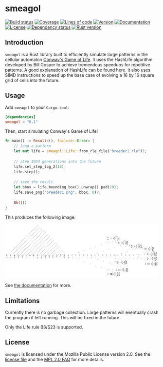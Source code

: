 # smeagol

[![Build status](https://img.shields.io/travis/com/billyrieger/smeagol.svg)](https://travis-ci.com/billyrieger/smeagol)
[![Coverage](https://img.shields.io/codecov/c/github/billyrieger/smeagol.svg)](https://codecov.io/gh/billyrieger/smeagol/branch/master)
[![Lines of code](https://tokei.rs/b1/github/billyrieger/smeagol)](https://github.com/Aaronepower/tokei)
[![Version](https://img.shields.io/crates/v/smeagol.svg)](https://crates.io/crates/smeagol)
[![Documentation](https://docs.rs/smeagol/badge.svg)](https://docs.rs/smeagol/)
[![License](https://img.shields.io/crates/l/smeagol.svg)](https://github.com/billyrieger/smeagol/blob/master/LICENSE)
[![Dependency status](https://deps.rs/repo/github/billyrieger/smeagol/status.svg)](https://deps.rs/repo/github/billyrieger/smeagol)
[![Rust version](https://img.shields.io/badge/rust-nightly-lightgrey.svg)](https://www.rust-lang.org/)

## Introduction

`smeagol` is a Rust library built to efficiently simulate large patterns in the cellular automaton
[Conway's Game of Life](http://www.conwaylife.com/wiki/Conway%27s_Game_of_Life). It uses the
HashLife algorithm developed by Bill Gosper to achieve tremendous speedups for repetitive patterns.
A good explanation of HashLife can be found
[here](http://www.drdobbs.com/jvm/an-algorithm-for-compressing-space-and-t/184406478). It also uses
SIMD instructions to speed up the base case of evolving a 16 by 16 square grid of cells into the
future.

## Usage

Add `smeagol` to your `Cargo.toml`:

```toml
[dependencies]
smeagol = "0.1"
```

Then, start simulating Conway's Game of Life!

```rust
fn main() -> Result<(), failure::Error> {
    // load a pattern
    let mut life = smeagol::Life::from_rle_file("breeder1.rle")?;

    // step 1024 generations into the future
    life.set_step_log_2(10);
    life.step();

    // save the result
    let bbox = life.bounding_box().unwrap().pad(10);
    life.save_png("breeder1.png", bbox, 0)?;

    Ok(())
}
```

This produces the following image:

![Breeder](./breeder1.png)

See [the documentation](https://docs.rs/smeagol/) for more.

## Limitations

Currently there is no garbage collection. Large patterns will eventually crash the program if left
running. This will be fixed in the future.

Only the Life rule B3/S23 is supported.

## License

`smeagol` is licensed under the Mozilla Public License version 2.0. See the [license
file](https://github.com/billyrieger/smeagol/blob/master/LICENSE) and the [MPL 2.0
FAQ](https://www.mozilla.org/en-US/MPL/2.0/FAQ/) for more details.
